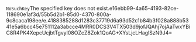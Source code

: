 <?xml version="1.0" encoding="UTF-8"?>
<Error><Code>NoSuchKey</Code><Message>The specified key does not exist.</Message><Key>e16ebb99-4a65-4193-82ce-118690e1af3d/55b5d2b1-85d0-4370-800a-9c8caca198ee/e.4188385288d1283c37719d6a93d52c1b84b3f028a888b5341e5a6bcc45e751112a3abcce</Key><RequestId>4MRR0DCS3V4TX503</RequestId><HostId>d9jofJQAhj7ojAaTwxYBiC8R4PK4XepcUcjbtTgvyl08OZcZ8Zok1QoAG+XYsLjcLHaglSzN9J4=</HostId></Error>